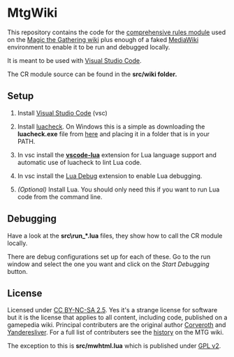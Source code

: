 # MtgWiki

This repository contains the code for the [comprehensive rules module](https://mtg.gamepedia.com/Module:CR) used on the [Magic the Gathering wiki](https://mtg.gamepedia.com/Main_Page) plus enough of a faked [MediaWiki](https://www.mediawiki.org/wiki/MediaWiki) environment to enable it to be run and debugged locally.

It is meant to be used with [Visual Studio Code](https://code.visualstudio.com/).

The CR module source can be found in the **src/wiki folder.**

## Setup

1. Install [Visual Studio Code](https://code.visualstudio.com/) (vsc)

2. Install [luacheck](https://github.com/mpeterv/luacheck). On Windows this is a simple as downloading the **luacheck.exe** file from [here](https://github.com/mpeterv/luacheck/releases/tag/0.23.0) and placing it in a folder that is in your PATH.

3. In vsc install the [**vscode-lua**](https://marketplace.visualstudio.com/items?itemName=trixnz.vscode-lua) extension for Lua language support and automatic use of luacheck to lint Lua code.

4. In vsc install the [Lua Debug](https://marketplace.visualstudio.com/items?itemName=actboy168.lua-debug) extension to enable Lua debugging.

5. _(Optional)_ Install Lua. You should only need this if you want to run Lua code from the command line.

## Debugging

Have a look at the **src\run_*.lua** files, they show how to call the CR module locally.

There are debug configurations set up for each of these. Go to the run window and select the one you want and click on the _Start Debugging_ button.


## License
Licensed under [CC BY-NC-SA 2.5](https://creativecommons.org/licenses/by-nc-sa/2.5/). Yes it's a strange license for software but it is the license that applies to all content, including code, published on a gamepedia wiki. Principal contributers are the original author [Corveroth](https://mtg.gamepedia.com/User:Corveroth) and [Yanderesliver](https://mtg.gamepedia.com/UserProfile:Yanderesliver). For a full list of contributers see the [history](https://mtg.gamepedia.com/index.php?title=Module:CR&action=history) on the MTG wiki.

The exception to this is **src/mwhtml.lua** which is published under [GPL v2](https://www.gnu.org/licenses/old-licenses/gpl-2.0.en.html).

